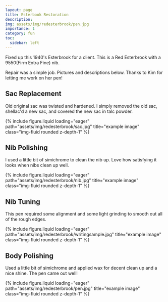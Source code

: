 ```yaml
---
layout: page
title: Esterbook Restoration
description:
img: assets/img/redesterbrook/pen.jpg
importance: 1
category: fun
toc:
  sidebar: left
---
```


Fixed up this 1940's Esterbrook for a client. This is a Red Esterbrook with a 9550(Firm Extra Fine) nib.

Repair was a simple job. Pictures and descriptions below. Thanks to Kim for letting me work on her pen!

## Sac Replacement

Old original sac was twisted and hardened. I simply removed the old sac, shellac'd a new sac, and covered the new sac in talc powder.

<div class="row">
    <div class="col-sm mt-3 mt-md-0">
        {% include figure.liquid loading="eager" path="assets/img/redesterbrook/sac.jpg" title="example image" class="img-fluid rounded z-depth-1" %}
    </div>
</div>

## Nib Polishing

I used a little bit of simichrome to clean the nib up. Love how satisfying it looks when nibs clean up well.

<div class="row">
    <div class="col-sm mt-3 mt-md-0">
        {% include figure.liquid loading="eager" path="assets/img/redesterbrook/nib.jpg" title="example image" class="img-fluid rounded z-depth-1" %}
    </div>
</div>

## Nib Tuning

This pen required some alignment and some light grinding to smooth out all of the rough edges.

<div class="row">
    <div class="col-sm mt-3 mt-md-0">
        {% include figure.liquid loading="eager" path="assets/img/redesterbrook/writingsample.jpg" title="example image" class="img-fluid rounded z-depth-1" %}
    </div>
</div>

## Body Polishing

Used a little bit of simichrome and applied wax for decent clean up and a nice shine. The pen came out well!

<div class="row">
    <div class="col-sm mt-3 mt-md-0">
        {% include figure.liquid loading="eager" path="assets/img/redesterbrook/pen.jpg" title="example image" class="img-fluid rounded z-depth-1" %}
    </div>
</div>
